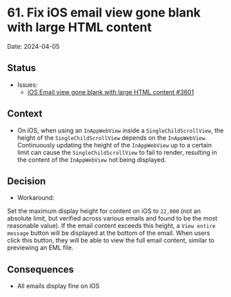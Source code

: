 # 61. Fix iOS email view gone blank with large HTML content

Date: 2024-04-05

## Status

- Issues: 
  - [iOS Email view gone blank with large HTML content #3601](https://github.com/linagora/tmail-flutter/issues/3601)

## Context

- On iOS, when using an `InAppWebView` inside a `SingleChildScrollView`, the height of the `SingleChildScrollView` depends on the `InAppWebView`. 
Continuously updating the height of the `InAppWebView` up to a certain limit can cause the `SingleChildScrollView` to fail to render, 
resulting in the content of the `InAppWebView` not being displayed.

## Decision

- Workaround:

Set the maximum display height for content on iOS to `22,000` (not an absolute limit, but verified across various emails and found to be the most reasonable value).
If the email content exceeds this height, a `View entire message` button will be displayed at the bottom of the email.
When users click this button, they will be able to view the full email content, similar to previewing an EML file.


## Consequences

- All emails display fine on iOS
